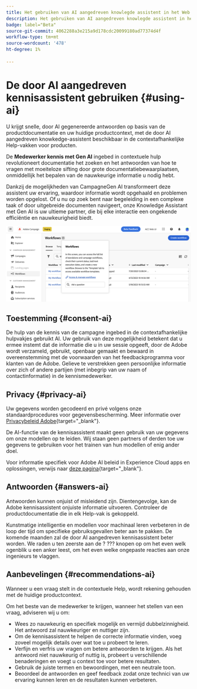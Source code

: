 ```yaml
---
title: Het gebruiken van AI aangedreven knowlegde assistent in het Web van de Campagne
description: Het gebruiken van AI aangedreven knowlegde assistent in het Web van de Campagne
badge: label="Beta"
source-git-commit: 4062288a3e215a9d178cdc20099180ad77374d4f
workflow-type: tm+mt
source-wordcount: '478'
ht-degree: 1%

---
```


# De door AI aangedreven kennisassistent gebruiken {#using-ai}

U krijgt snelle, door AI gegenereerde antwoorden op basis van de productdocumentatie en uw huidige productcontext, met de door AI aangedreven knowkedge-assistent beschikbaar in de contextafhankelijke Help-vakken voor producten.

De **Medewerker kennis met Gen AI** ingebed in contextuele hulp revolutioneert documentatie het zoeken en het antwoorden van hoe te vragen met moeiteloze sifting door grote documentatiebewaarplaatsen, onmiddellijk het bepalen van de nauwkeurige informatie u nodig hebt.

Dankzij de mogelijkheden van CampagneGen AI transformeert deze assistent uw ervaring, waardoor informatie wordt opgehaald en problemen worden opgelost. Of u nu op zoek bent naar begeleiding in een complexe taak of door uitgebreide documenten navigeert, onze Knowledge Assistant met Gen AI is uw ultieme partner, die bij elke interactie een ongekende efficiëntie en nauwkeurigheid biedt.

![](assets/ask-a-question.png)


## Toestemming {#consent-ai}

De hulp van de kennis van de campagne ingebed in de contextafhankelijke hulpvakjes gebruikt AI. Uw gebruik van deze mogelijkheid betekent dat u ermee instemt dat de informatie die u in uw sessie opgeeft, door de Adobe wordt verzameld, gebruikt, openbaar gemaakt en bewaard in overeenstemming met de voorwaarden van het feedbackprogramma voor klanten van de Adobe. Gelieve te verstrekken geen persoonlijke informatie over zich of andere partijen (met inbegrip van uw naam of contactinformatie) in de kennismedewerker.

## Privacy {#privacy-ai}

Uw gegevens worden gecodeerd en privé volgens onze standaardprocedures voor gegevensbescherming. Meer informatie over [Privacybeleid Adobe](https://www.adobe.com/nl/privacy/policy.html){target="_blank"}.

De AI-functie van de kennisassistent maakt geen gebruik van uw gegevens om onze modellen op te leiden. Wij staan geen partners of derden toe uw gegevens te gebruiken voor het trainen van hun modellen of enig ander doel.

Voor informatie specifiek voor Adobe AI beleid in Experience Cloud apps en oplossingen, verwijs naar [deze pagina](https://business.adobe.com/products/sensei/adobe-sensei.html){target="_blank"}.

## Antwoorden {#answers-ai}

Antwoorden kunnen onjuist of misleidend zijn. Dientengevolge, kan de Adobe kennisassistent onjuiste informatie uitvoeren. Controleer de productdocumentatie die in elk Help-vak is gekoppeld.

Kunstmatige intelligentie en modellen voor machinaal leren verbeteren in de loop der tijd om specifieke gebruiksgevallen beter aan te pakken. De komende maanden zal de door AI aangedreven kennisassistent beter worden. We raden u ten zeerste aan de ? ??? knopen op om het even welk ogenblik u een anker leest, om het even welke ongepaste reacties aan onze ingenieurs te vlaggen.

## Aanbevelingen  {#recommendations-ai}

Wanneer u een vraag stelt in de contextuele Help, wordt rekening gehouden met de huidige productcontext.

Om het beste van de medewerker te krijgen, wanneer het stellen van een vraag, adviseren wij u om:

* Wees zo nauwkeurig en specifiek mogelijk en vermijd dubbelzinnigheid. Het antwoord zal nauwkeuriger en nuttiger zijn.
* Om de kennisassistent te helpen de correcte informatie vinden, voeg zoveel mogelijk details over wat toe u probeert te leren.
* Verfijn en verfris uw vragen om betere antwoorden te krijgen. Als het antwoord niet nauwkeurig of nuttig is, probeert u verschillende benaderingen en voegt u context toe voor betere resultaten.
* Gebruik de juiste termen en bewoordingen, met een neutrale toon.
* Beoordeel de antwoorden en geef feedback zodat onze technici van uw ervaring kunnen leren en de resultaten kunnen verbeteren.

